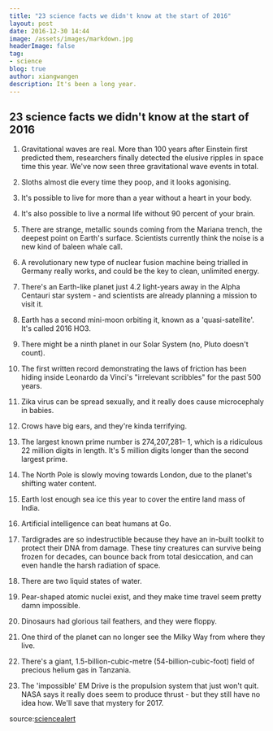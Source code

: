 ```yaml
---
title: "23 science facts we didn't know at the start of 2016"
layout: post
date: 2016-12-30 14:44
image: /assets/images/markdown.jpg
headerImage: false
tag:
- science
blog: true
author: xiangwangen
description: It's been a long year.
---
```


## 23 science facts we didn't know at the start of 2016

1. Gravitational waves are real. More than 100 years after Einstein first predicted them, researchers finally detected the elusive ripples in space time this year. We've now seen three gravitational wave events in total.

2. Sloths almost die every time they poop, and it looks agonising.

3. It's possible to live for more than a year without a heart in your body. 

4. It's also possible to live a normal life without 90 percent of your brain.

5. There are strange, metallic sounds coming from the Mariana trench, the deepest point on Earth's surface. Scientists currently think the noise is a new kind of baleen whale call.

6. A revolutionary new type of nuclear fusion machine being trialled in Germany really works, and could be the key to clean, unlimited energy. 

7. There's an Earth-like planet just 4.2 light-years away in the Alpha Centauri star system - and scientists are already planning a mission to visit it.

8. Earth has a second mini-moon orbiting it, known as a 'quasi-satellite'. It's called 2016 HO3.

9. There might be a ninth planet in our Solar System (no, Pluto doesn't count).

10. The first written record demonstrating the laws of friction has been hiding inside Leonardo da Vinci's "irrelevant scribbles" for the past 500 years.

11. Zika virus can be spread sexually, and it really does cause microcephaly in babies.

12. Crows have big ears, and they're kinda terrifying.

13. The largest known prime number is 274,207,281– 1, which is a ridiculous 22 million digits in length. It's 5 million digits longer than the second largest prime.

14. The North Pole is slowly moving towards London, due to the planet's shifting water content.

15. Earth lost enough sea ice this year to cover the entire land mass of India.

16. Artificial intelligence can beat humans at Go.

17. Tardigrades are so indestructible because they have an in-built toolkit to protect their DNA from damage. These tiny creatures can survive being frozen for decades, can bounce back from total desiccation, and can even handle the harsh radiation of space.

18. There are two liquid states of water.

19. Pear-shaped atomic nuclei exist, and they make time travel seem pretty damn impossible. 

20. Dinosaurs had glorious tail feathers, and they were floppy. 

21. One third of the planet can no longer see the Milky Way from where they live.

22. There's a giant, 1.5-billion-cubic-metre (54-billion-cubic-foot) field of precious helium gas in Tanzania.

23. The 'impossible' EM Drive is the propulsion system that just won't quit. NASA says it really does seem to produce thrust - but they still have no idea how. We'll save that mystery for 2017.

source:[sciencealert](http://www.sciencealert.com/23-science-facts-we-didn-t-know-at-the-start-of-2016)